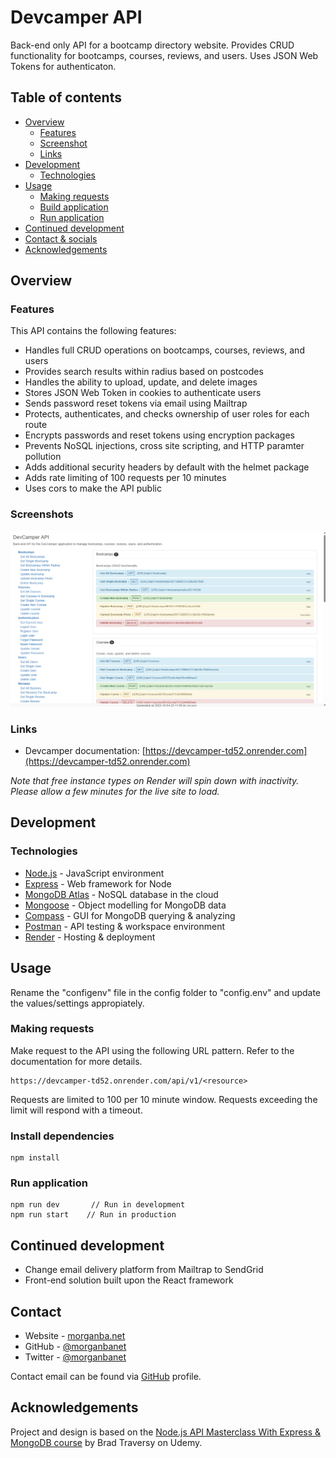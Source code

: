 # Devcamper API

Back-end only API for a bootcamp directory website. Provides CRUD functionality for bootcamps, courses, reviews, and users. Uses JSON Web Tokens for authenticaton.

## Table of contents

- [Overview](#overview)
  - [Features](#features)
  - [Screenshot](#screenshot)
  - [Links](#links)
- [Development](#development)
  - [Technologies](#technologies)
- [Usage](#usage)
  - [Making requests](#making-requests)
  - [Build application](#build-application)
  - [Run application](#run-application)
- [Continued development](#continued-development)
- [Contact & socials](#contact)
- [Acknowledgements](#acknowledgements)

## Overview

### Features

This API contains the following features:

- Handles full CRUD operations on bootcamps, courses, reviews, and users
- Provides search results within radius based on postcodes
- Handles the ability to upload, update, and delete images
- Stores JSON Web Token in cookies to authenticate users
- Sends password reset tokens via email using Mailtrap
- Protects, authenticates, and checks ownership of user roles for each route
- Encrypts passwords and reset tokens using encryption packages
- Prevents NoSQL injections, cross site scripting, and HTTP paramter pollution
- Adds additional security headers by default with the helmet package
- Adds rate limiting of 100 requests per 10 minutes
- Uses cors to make the API public

### Screenshots

![screenshot](./public/screenshot.png)

### Links

- Devcamper documentation: [https://devcamper-td52.onrender.com](https://devcamper-td52.onrender.com)

_Note that free instance types on Render will spin down with inactivity. Please allow a few minutes for the live site to load._

## Development

### Technologies

- [Node.js](https://nodejs.org/en) - JavaScript environment
- [Express](http://expressjs.com/) - Web framework for Node
- [MongoDB Atlas](https://www.mongodb.com/atlas) - NoSQL database in the cloud
- [Mongoose](https://mongoosejs.com/) - Object modelling for MongoDB data
- [Compass](https://www.mongodb.com/products/tools/compass) - GUI for MongoDB querying & analyzing
- [Postman](https://www.postman.com/) - API testing & workspace environment
- [Render](https://render.com/) - Hosting & deployment

## Usage

Rename the "configenv" file in the config folder to "config.env" and update the values/settings appropiately.

### Making requests

Make request to the API using the following URL pattern. Refer to the documentation for more details.

```
https://devcamper-td52.onrender.com/api/v1/<resource>
```

Requests are limited to 100 per 10 minute window. Requests exceeding the limit will respond with a timeout.

### Install dependencies

```
npm install
```

### Run application

```
npm run dev       // Run in development
npm run start    // Run in production
```

## Continued development

- Change email delivery platform from Mailtrap to SendGrid
- Front-end solution built upon the React framework

## Contact

- Website - [morganba.net](morganba.net)
- GitHub - [@morganbanet](https://github.com/morganbanet)
- Twitter - [@morganbanet](https://twitter.com/morganbanet)

Contact email can be found via [GitHub](https://gist.github.com/morganbanet) profile.

## Acknowledgements

Project and design is based on the [Node.js API Masterclass With Express & MongoDB course](https://www.udemy.com/course/nodejs-api-masterclass/) by Brad Traversy on Udemy.
